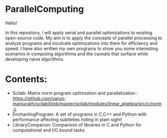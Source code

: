 # ParallelComputing

Hello!

In this repository, I will apply serial and parallel optimizations to existing open-source code. My aim is to apply the concepts of parallel processing to analyze programs and inculcate optimizations into them for efficiency and speed. I have also written my own programs to show you some interesting scenarios in computing algorithms and the caveats that surface while developing naive algorithms.

# Contents:

- Scilab: Matrix norm program optimzation and parallelization : https://github.com/varun-manjunath/scilab/blob/master/scilab/modules/linear_algebra/src/c/norm.c
- EnchantingProgram: A set of programs in C,C++ and Python with performance affecting subtleties hiding in plain sight!
- LibraryComparion: Comparison of libraries in C and Python for computational and I/O bound tasks
